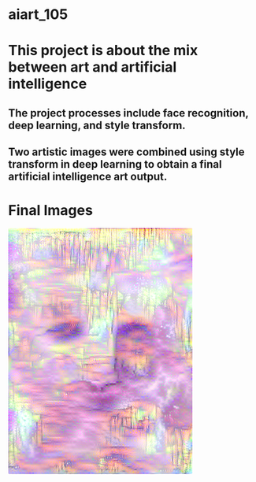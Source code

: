 # aiart_105
# This project is about the mix between art and artificial intelligence

## The project processes include face recognition, deep learning, and style transform.

## Two artistic images were combined using style transform in deep learning to obtain a final artificial intelligence art output.

# Final Images

![The final result of the combination of art and artificial intelligence](/aiart.png "Final Result")

